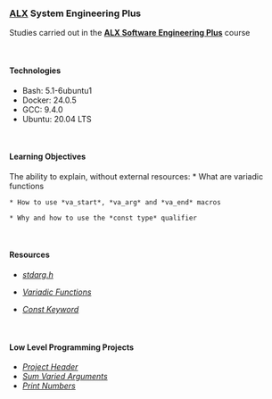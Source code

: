### [ALX](https://www.alxafrica.com/) System Engineering Plus

Studies carried out in the **[ALX Software Engineering Plus](https://www.alxafrica.com/software-engineering-plus/)** course

<br />

#### Technologies

* Bash:     5.1-6ubuntu1
* Docker:   24.0.5
* GCC:      9.4.0
* Ubuntu:   20.04 LTS

<br />

#### Learning Objectives

The ability to explain, without external resources:
    * What are variadic functions

    * How to use *va_start*, *va_arg* and *va_end* macros

    * Why and how to use the *const type* qualifier

<br />

#### Resources

* _[stdarg.h](https://en.wikipedia.org/wiki/Stdarg.h)_

* _[Variadic Functions](https://www.gnu.org/software/libc/manual/html_node/Variadic-Functions.html)_

* _[Const Keyword](https://www.youtube.com/watch?v=1W4oyuOdXv8)_

<br />

#### Low Level Programming Projects

* _[Project Header](variadic_functions.h)_
* _[Sum Varied Arguments](0-sum_them_all.c)_
* _[Print Numbers](1-print_numbers.c)_

<br />
